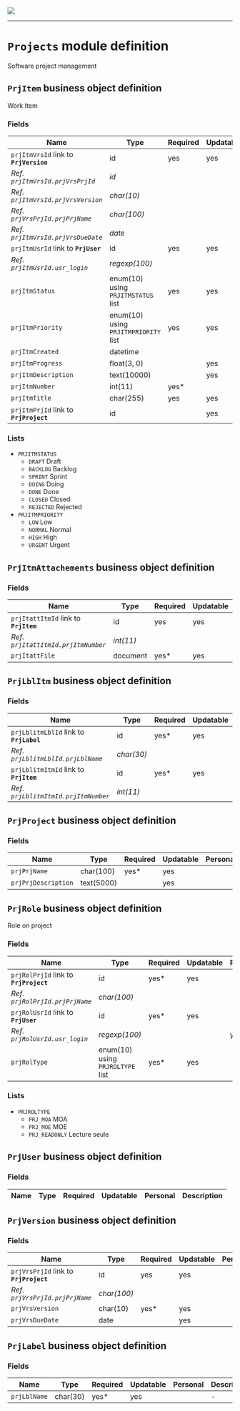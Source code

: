 <!--
 ___ _            _ _    _ _    __
/ __(_)_ __  _ __| (_)__(_) |_ /_/
\__ \ | '  \| '_ \ | / _| |  _/ -_)
|___/_|_|_|_| .__/_|_\__|_|\__\___|
            |_| 
-->
![](https://docs.simplicite.io//logos/logo250.png)
* * *

`Projects` module definition
============================

Software project management

`PrjItem` business object definition
------------------------------------

Work Item

### Fields

| Name                                                         | Type                                     | Required | Updatable | Personal | Description                                                                      |
|--------------------------------------------------------------|------------------------------------------|----------|-----------|----------|----------------------------------------------------------------------------------|
| `prjItmVrsId` link to **`PrjVersion`**                       | id                                       | yes      | yes       |          | -                                                                                |
| _Ref. `prjItmVrsId.prjVrsPrjId`_                             | _id_                                     |          |           |          | -                                                                                |
| _Ref. `prjItmVrsId.prjVrsVersion`_                           | _char(10)_                               |          |           |          | -                                                                                |
| _Ref. `prjVrsPrjId.prjPrjName`_                              | _char(100)_                              |          |           |          | -                                                                                |
| _Ref. `prjItmVrsId.prjVrsDueDate`_                           | _date_                                   |          |           |          | -                                                                                |
| `prjItmUsrId` link to **`PrjUser`**                          | id                                       | yes      | yes       |          | -                                                                                |
| _Ref. `prjItmUsrId.usr_login`_                               | _regexp(100)_                            |          |           | yes      | _Login_                                                                          |
| `prjItmStatus`                                               | enum(10) using `PRJITMSTATUS` list       | yes      | yes       |          | -                                                                                |
| `prjItmPriority`                                             | enum(10) using `PRJITMPRIORITY` list     | yes      | yes       |          | -                                                                                |
| `prjItmCreated`                                              | datetime                                 |          |           |          | -                                                                                |
| `prjItmProgress`                                             | float(3, 0)                              |          | yes       |          | -                                                                                |
| `prjItmDescription`                                          | text(10000)                              |          | yes       |          | -                                                                                |
| `prjItmNumber`                                               | int(11)                                  | yes*     |           |          | -                                                                                |
| `prjItmTitle`                                                | char(255)                                | yes      | yes       |          | -                                                                                |
| `prjItmPrjId` link to **`PrjProject`**                       | id                                       |          | yes       |          | -                                                                                |

### Lists

* `PRJITMSTATUS`
    - `DRAFT` Draft
    - `BACKLOG` Backlog
    - `SPRINT` Sprint
    - `DOING` Doing
    - `DONE` Done
    - `CLOSED` Closed
    - `REJECTED` Rejected
* `PRJITMPRIORITY`
    - `LOW` Low
    - `NORMAL` Normal
    - `HIGH` High
    - `URGENT` Urgent

`PrjItmAttachements` business object definition
-----------------------------------------------



### Fields

| Name                                                         | Type                                     | Required | Updatable | Personal | Description                                                                      |
|--------------------------------------------------------------|------------------------------------------|----------|-----------|----------|----------------------------------------------------------------------------------|
| `prjItattItmId` link to **`PrjItem`**                        | id                                       | yes      | yes       |          | -                                                                                |
| _Ref. `prjItattItmId.prjItmNumber`_                          | _int(11)_                                |          |           |          | -                                                                                |
| `prjItattFile`                                               | document                                 | yes*     | yes       |          | -                                                                                |

`PrjLblItm` business object definition
--------------------------------------



### Fields

| Name                                                         | Type                                     | Required | Updatable | Personal | Description                                                                      |
|--------------------------------------------------------------|------------------------------------------|----------|-----------|----------|----------------------------------------------------------------------------------|
| `prjLblitmLblId` link to **`PrjLabel`**                      | id                                       | yes*     | yes       |          | -                                                                                |
| _Ref. `prjLblitmLblId.prjLblName`_                           | _char(30)_                               |          |           |          | -                                                                                |
| `prjLblitmItmId` link to **`PrjItem`**                       | id                                       | yes*     | yes       |          | -                                                                                |
| _Ref. `prjLblitmItmId.prjItmNumber`_                         | _int(11)_                                |          |           |          | -                                                                                |

`PrjProject` business object definition
---------------------------------------



### Fields

| Name                                                         | Type                                     | Required | Updatable | Personal | Description                                                                      |
|--------------------------------------------------------------|------------------------------------------|----------|-----------|----------|----------------------------------------------------------------------------------|
| `prjPrjName`                                                 | char(100)                                | yes*     | yes       |          | -                                                                                |
| `prjPrjDescription`                                          | text(5000)                               |          | yes       |          | -                                                                                |

`PrjRole` business object definition
------------------------------------

Role on project

### Fields

| Name                                                         | Type                                     | Required | Updatable | Personal | Description                                                                      |
|--------------------------------------------------------------|------------------------------------------|----------|-----------|----------|----------------------------------------------------------------------------------|
| `prjRolPrjId` link to **`PrjProject`**                       | id                                       | yes*     | yes       |          | -                                                                                |
| _Ref. `prjRolPrjId.prjPrjName`_                              | _char(100)_                              |          |           |          | -                                                                                |
| `prjRolUsrId` link to **`PrjUser`**                          | id                                       | yes*     | yes       |          | -                                                                                |
| _Ref. `prjRolUsrId.usr_login`_                               | _regexp(100)_                            |          |           | yes      | _Login_                                                                          |
| `prjRolType`                                                 | enum(10) using `PRJROLTYPE` list         | yes*     | yes       |          | -                                                                                |

### Lists

* `PRJROLTYPE`
    - `PRJ_MOA` MOA
    - `PRJ_MOE` MOE
    - `PRJ_READONLY` Lecture seule

`PrjUser` business object definition
------------------------------------



### Fields

| Name                                                         | Type                                     | Required | Updatable | Personal | Description                                                                      |
|--------------------------------------------------------------|------------------------------------------|----------|-----------|----------|----------------------------------------------------------------------------------|

`PrjVersion` business object definition
---------------------------------------



### Fields

| Name                                                         | Type                                     | Required | Updatable | Personal | Description                                                                      |
|--------------------------------------------------------------|------------------------------------------|----------|-----------|----------|----------------------------------------------------------------------------------|
| `prjVrsPrjId` link to **`PrjProject`**                       | id                                       | yes      | yes       |          | -                                                                                |
| _Ref. `prjVrsPrjId.prjPrjName`_                              | _char(100)_                              |          |           |          | -                                                                                |
| `prjVrsVersion`                                              | char(10)                                 | yes*     | yes       |          | -                                                                                |
| `prjVrsDueDate`                                              | date                                     |          | yes       |          | -                                                                                |

`PrjLabel` business object definition
-------------------------------------



### Fields

| Name                                                         | Type                                     | Required | Updatable | Personal | Description                                                                      |
|--------------------------------------------------------------|------------------------------------------|----------|-----------|----------|----------------------------------------------------------------------------------|
| `prjLblName`                                                 | char(30)                                 | yes*     | yes       |          | -                                                                                |

